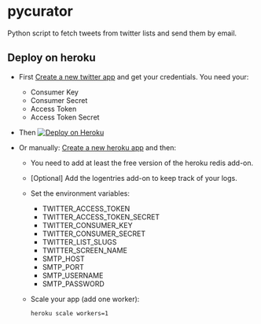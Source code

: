 pycurator
=========

Python script to fetch tweets from twitter lists and send them by email.


## Deploy on heroku

- First [Create a new twitter app](https://apps.twitter.com/) and get your credentials. You need your:
  - Consumer Key
  - Consumer Secret
  - Access Token
  - Access Token Secret

- Then [![Deploy on Heroku](https://www.herokucdn.com/deploy/button.svg)](https://heroku.com/deploy)

- Or manually: [Create a new heroku app](https://dashboard.heroku.com/new) and then:
  - You need to add at least the free version of the heroku redis add-on.
  - [Optional] Add the logentries add-on to keep track of your logs.
  - Set the environment variables:
    - TWITTER_ACCESS_TOKEN
    - TWITTER_ACCESS_TOKEN_SECRET
    - TWITTER_CONSUMER_KEY
    - TWITTER_CONSUMER_SECRET
    - TWITTER_LIST_SLUGS
    - TWITTER_SCREEN_NAME
    - SMTP_HOST
    - SMTP_PORT
    - SMTP_USERNAME
    - SMTP_PASSWORD
  - Scale your app (add one worker):
  
    ```shell
    heroku scale workers=1
    ```
